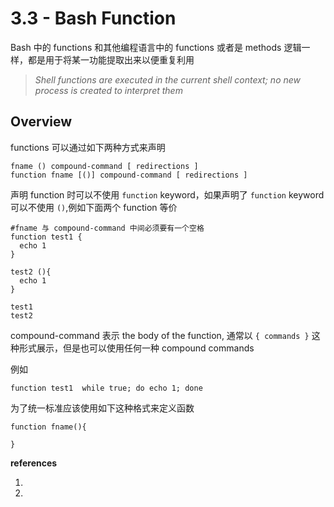 # 3.3 - Bash Function

Bash 中的 functions 和其他编程语言中的 functions 或者是 methods 逻辑一样，都是用于将某一功能提取出来以便重复利用

> *Shell functions are executed in the current shell context; no new process is created to interpret them*

## Overview

functions 可以通过如下两种方式来声明

```
fname () compound-command [ redirections ]
function fname [()] compound-command [ redirections ]
```

声明 function 时可以不使用 `function` keyword，如果声明了 `function` keyword 可以不使用 `()`,例如下面两个 function 等价

```
#fname 与 compound-command 中间必须要有一个空格
function test1 {
  echo 1
}

test2 (){
  echo 1
}

test1
test2 
```

compound-command 表示 the body of the function, 通常以 `{ commands }` 这种形式展示，但是也可以使用任何一种 compound commands

例如

```
function test1  while true; do echo 1; done
```

为了统一标准应该使用如下这种格式来定义函数

```
function fname(){
	
}
```

**references**

1. [^1]: https://www.gnu.org/software/bash/manual/bash.html#Shell-Functions

2. [^2]:https://www.gnu.org/software/bash/manual/bash.html#Compound-Commands